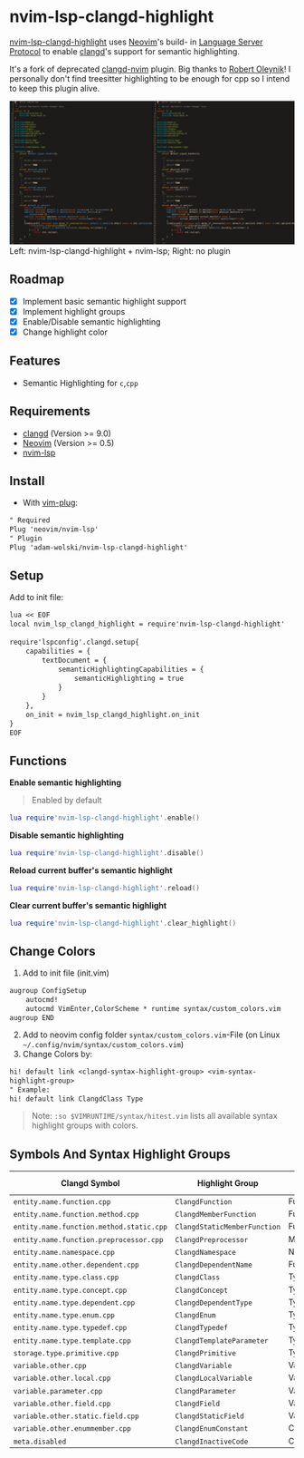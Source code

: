 # nvim-lsp-clangd-highlight

[nvim-lsp-clangd-highlight](https://github.com/adam-wolski/nvim-lsp-clangd-highlight) uses [Neovim](https://github.com/neovim/neovim)'s build- in [Language Server Protocol](https://microsoft.github.io/language-server-protocol/) to enable [clangd](https://clangd.llvm.org/)'s support for semantic highlighting.

It's a fork of deprecated [clangd-nvim](https://github.com/robert-oleynik/clangd-nvim) plugin.
Big thanks to [Robert Oleynik](https://github.com/robert-oleynik)!
I personally don't find treesitter highlighting to be enough for cpp so I intend to keep this plugin alive.

![](screenshots/lsp_comparision.png)
Left: nvim-lsp-clangd-highlight + nvim-lsp; Right: no plugin

## Roadmap

- [X] Implement basic semantic highlight support
- [X] Implement highlight groups
- [X] Enable/Disable semantic highlighting
- [X] Change highlight color

## Features

- Semantic Highlighting for `c`,`cpp`

## Requirements

- [clangd](https://clangd.llvm.org/) (Version >= 9.0)
- [Neovim](https://github.com/neovim/neovim) (Version >= 0.5)
- [nvim-lsp](https://github.com/neovim/nvim-lsp)

## Install

- With [vim-plug](https://github.com/junegunn/vim-plug):

```vim
" Required
Plug 'neovim/nvim-lsp'
" Plugin
Plug 'adam-wolski/nvim-lsp-clangd-highlight'
```

## Setup

Add to init file:
```vim
lua << EOF
local nvim_lsp_clangd_highlight = require'nvim-lsp-clangd-highlight'

require'lspconfig'.clangd.setup{
    capabilities = {
        textDocument = {
            semanticHighlightingCapabilities = {
                semanticHighlighting = true
            }
        }
    },
    on_init = nvim_lsp_clangd_highlight.on_init
}
EOF
```

## Functions

**Enable semantic highlighting**

>
> Enabled by default
>

```lua
lua require'nvim-lsp-clangd-highlight'.enable()
```

**Disable semantic highlighting**
```lua
lua require'nvim-lsp-clangd-highlight'.disable()
```

**Reload current buffer's semantic highlight**
```lua
lua require'nvim-lsp-clangd-highlight'.reload()
```

**Clear current buffer's semantic highlight**
```lua
lua require'nvim-lsp-clangd-highlight'.clear_highlight()
```

## Change Colors

1. Add to init file (init.vim)
```vim
augroup ConfigSetup
    autocmd!
    autocmd VimEnter,ColorScheme * runtime syntax/custom_colors.vim
augroup END
```
2. Add to neovim config folder `syntax/custom_colors.vim`-File (on Linux `~/.config/nvim/syntax/custom_colors.vim`)
3. Change Colors by:
```vim
hi! default link <clangd-syntax-highlight-group> <vim-syntax-highlight-group>
" Example:
hi! default link ClangdClass Type
```

>
> Note: `:so $VIMRUNTIME/syntax/hitest.vim` lists all available syntax highlight groups with colors.
>

## Symbols And Syntax Highlight Groups

| Clangd Symbol | Highlight Group | Default Value |
| ------ | ------ | ----- |
| `entity.name.function.cpp` | `ClangdFunction` | Function |
| `entity.name.function.method.cpp` | `ClangdMemberFunction` | Function |
| `entity.name.function.method.static.cpp` | `ClangdStaticMemberFunction` | Function |
| `entity.name.function.preprocessor.cpp` | `ClangdPreprocessor` | Macro |
| `entity.name.namespace.cpp` | `ClangdNamespace` | Namespace |
| `entity.name.other.dependent.cpp` | `ClangdDependentName` | Function |
| `entity.name.type.class.cpp` | `ClangdClass` | Type |
| `entity.name.type.concept.cpp` | `ClangdConcept` | Type |
| `entity.name.type.dependent.cpp` | `ClangdDependentType` | Type |
| `entity.name.type.enum.cpp` | `ClangdEnum` | Type |
| `entity.name.type.typedef.cpp` | `ClangdTypedef` | Type |
| `entity.name.type.template.cpp` | `ClangdTemplateParameter` | Type |
| `storage.type.primitive.cpp` | `ClangdPrimitive` | Type |
| `variable.other.cpp` | `ClangdVariable` | Variable |
| `variable.other.local.cpp` | `ClangdLocalVariable` | Variable |
| `variable.parameter.cpp` | `ClangdParameter` | Variable |
| `variable.other.field.cpp` | `ClangdField` | Variable |
| `variable.other.static.field.cpp` | `ClangdStaticField` | Variable |
| `variable.other.enummember.cpp` | `ClangdEnumConstant` | Constant |
| `meta.disabled` | `ClangdInactiveCode` | Comment |

